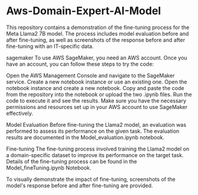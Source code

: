 # Aws-Domain-Expert-AI-Model
This repository contains a demonstration of the fine-tuning process for the Meta Llama2 7B model. The process includes model evaluation before and after fine-tuning, as well as screenshots of the response before and after fine-tuning with an IT-specific data.

sagemaker
To use AWS SageMaker, you need an AWS account. Once you have an account, you can follow these steps to try the code:

Open the AWS Management Console and navigate to the SageMaker service.
Create a new notebook instance or use an existing one.
Open the notebook instance and create a new notebook.
Copy and paste the code from the repository into the notebook or upload the two .ipynb files.
Run the code to execute it and see the results.
Make sure you have the necessary permissions and resources set up in your AWS account to use SageMaker effectively.

Model Evaluation
Before fine-tuning the Llama2 model, an evaluation was performed to assess its performance on the given task. The evaluation results are documented in the Model_evaluation.ipynb notebook.

Fine-tuning
The fine-tuning process involved training the Llama2 model on a domain-specific dataset to improve its performance on the target task. Details of the fine-tuning process can be found in the Model_fineTuning.ipynb Notebook.

To visually demonstrate the impact of fine-tuning, screenshots of the model's response before and after fine-tuning are provided.
